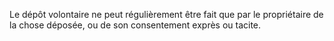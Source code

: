   
 Le dépôt volontaire ne peut régulièrement être fait que par le propriétaire de la chose déposée, ou de son consentement exprès ou tacite.  

  
